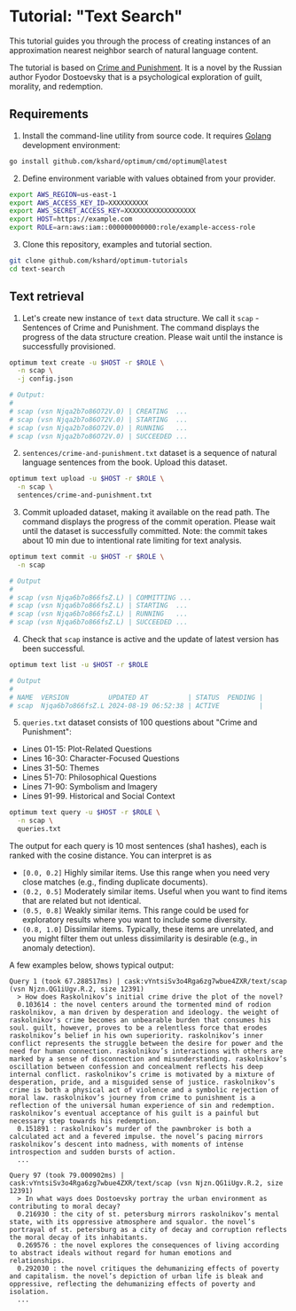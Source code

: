 # Tutorial: "Text Search"

This tutorial guides you through the process of creating instances of an approximation nearest neighbor search of natural language content.

The tutorial is based on [Crime and Punishment](https://en.wikipedia.org/wiki/Crime_and_Punishment). It is a novel by the Russian author Fyodor Dostoevsky that is a psychological exploration of guilt, morality, and redemption.


## Requirements

1. Install the command-line utility from source code. It requires [Golang](https://go.dev) development environment:

```bash
go install github.com/kshard/optimum/cmd/optimum@latest
```

2. Define environment variable with values obtained from your provider. 

```bash
export AWS_REGION=us-east-1
export AWS_ACCESS_KEY_ID=XXXXXXXXXX
export AWS_SECRET_ACCESS_KEY=XXXXXXXXXXXXXXXXXX
export HOST=https://example.com
export ROLE=arn:aws:iam::000000000000:role/example-access-role
```

3. Clone this repository, examples and tutorial section.

```bash
git clone github.com/kshard/optimum-tutorials
cd text-search
```

## Text retrieval

1. Let's create new instance of `text` data structure. We call it `scap` - Sentences of Crime and Punishment. The command displays the progress of the data structure creation. Please wait until the instance is successfully provisioned.
  
```bash
optimum text create -u $HOST -r $ROLE \
  -n scap \
  -j config.json

# Output:
# 
# scap (vsn Njqa2b7o86O72V.0) | CREATING  ...
# scap (vsn Njqa2b7o86O72V.0) | STARTING  ...
# scap (vsn Njqa2b7o86O72V.0) | RUNNING   ... 
# scap (vsn Njqa2b7o86O72V.0) | SUCCEEDED ... 
```

2. `sentences/crime-and-punishment.txt` dataset is a sequence of natural language sentences from the book. Upload this dataset.

```bash
optimum text upload -u $HOST -r $ROLE \
  -n scap \
  sentences/crime-and-punishment.txt
```

3. Commit uploaded dataset, making it available on the read path. The command displays the progress of the commit operation. Please wait until the dataset is successfully committed. Note: the commit takes about 10 min due to intentional rate limiting for text analysis.

```bash
optimum text commit -u $HOST -r $ROLE \
  -n scap

# Output
# 
# scap (vsn Njqa6b7o866fsZ.L) | COMMITTING ...
# scap (vsn Njqa6b7o866fsZ.L) | STARTING  ...
# scap (vsn Njqa6b7o866fsZ.L) | RUNNING   ... 
# scap (vsn Njqa6b7o866fsZ.L) | SUCCEEDED ... 
```

4. Check that `scap` instance is active and the update of latest version has been successful.

```bash
optimum text list -u $HOST -r $ROLE

# Output
#
# NAME  VERSION          UPDATED AT          | STATUS  PENDING |
# scap  Njqa6b7o866fsZ.L 2024-08-19 06:52:38 | ACTIVE          |
```

5. `queries.txt` dataset consists of 100 questions about "Crime and Punishment":
- Lines 01-15: Plot-Related Questions
- Lines 16-30: Character-Focused Questions
- Lines 31-50: Themes
- Lines 51-70: Philosophical Questions
- Lines 71-90: Symbolism and Imagery
- Lines 91-99. Historical and Social Context
 
```bash
optimum text query -u $HOST -r $ROLE \
  -n scap \
  queries.txt
```

The output for each query is 10 most sentences (sha1 hashes), each is ranked with the cosine distance. You can interpret is as 
* `[0.0, 0.2]` Highly similar items. Use this range when you need very close matches (e.g., finding duplicate documents).
* `(0.2, 0.5]` Moderately similar items. Useful when you want to find items that are related but not identical.
* `(0.5, 0.8]` Weakly similar items. This range could be used for exploratory results where you want to include some diversity.
* `(0.8, 1.0]` Dissimilar items. Typically, these items are unrelated, and you might filter them out unless dissimilarity is desirable (e.g., in anomaly detection).

A few examples below, shows typical output:

```
Query 1 (took 67.288517ms) | cask:vYntsiSv3o4Rga6zg7wbue4ZXR/text/scap (vsn Njzn.QG1iUgv.R.2, size 12391)
  > How does Raskolnikov’s initial crime drive the plot of the novel?
  0.103614 : the novel centers around the tormented mind of rodion raskolnikov, a man driven by desperation and ideology. the weight of raskolnikov's crime becomes an unbearable burden that consumes his soul. guilt, however, proves to be a relentless force that erodes raskolnikov’s belief in his own superiority. raskolnikov’s inner conflict represents the struggle between the desire for power and the need for human connection. raskolnikov’s interactions with others are marked by a sense of disconnection and misunderstanding. raskolnikov’s oscillation between confession and concealment reflects his deep internal conflict. raskolnikov’s crime is motivated by a mixture of desperation, pride, and a misguided sense of justice. raskolnikov’s crime is both a physical act of violence and a symbolic rejection of moral law. raskolnikov’s journey from crime to punishment is a reflection of the universal human experience of sin and redemption. raskolnikov’s eventual acceptance of his guilt is a painful but necessary step towards his redemption. 
  0.151891 : raskolnikov’s murder of the pawnbroker is both a calculated act and a fevered impulse. the novel’s pacing mirrors raskolnikov’s descent into madness, with moments of intense introspection and sudden bursts of action. 
  ...
```

```
Query 97 (took 79.000902ms) | cask:vYntsiSv3o4Rga6zg7wbue4ZXR/text/scap (vsn Njzn.QG1iUgv.R.2, size 12391)
  > In what ways does Dostoevsky portray the urban environment as contributing to moral decay?
  0.216930 : the city of st. petersburg mirrors raskolnikov’s mental state, with its oppressive atmosphere and squalor. the novel’s portrayal of st. petersburg as a city of decay and corruption reflects the moral decay of its inhabitants. 
  0.269576 : the novel explores the consequences of living according to abstract ideals without regard for human emotions and relationships. 
  0.292030 : the novel critiques the dehumanizing effects of poverty and capitalism. the novel’s depiction of urban life is bleak and oppressive, reflecting the dehumanizing effects of poverty and isolation. 
  ...
```
